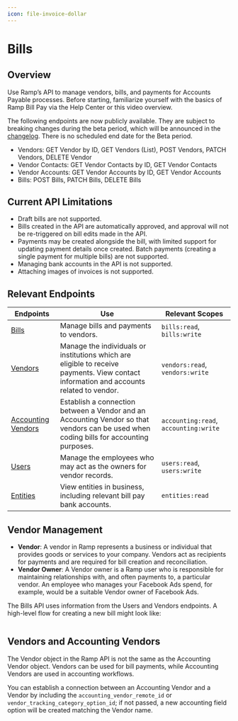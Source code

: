 ```yaml
---
icon: file-invoice-dollar
---
```


# Bills

## Overview

Use Ramp’s API to manage vendors, bills, and payments for Accounts Payable processes. Before starting, familiarize yourself with the basics of Ramp Bill Pay via the Help Center or this video overview.

The following endpoints are now publicly available. They are subject to breaking changes during the beta period, which will be announced in the [changelog](https://docs.ramp.com/developer-api/v1/changelog). There is no scheduled end date for the Beta period.

* Vendors: GET Vendor by ID, GET Vendors (List), POST Vendors, PATCH Vendors, DELETE Vendor
* Vendor Contacts: GET Vendor Contacts by ID, GET Vendor Contacts
* Vendor Accounts: GET Vendor Accounts by ID, GET Vendor Accounts
* Bills: POST Bills, PATCH Bills, DELETE Bills

## Current API Limitations

* Draft bills are not supported.
* Bills created in the API are automatically approved, and approval will not be re-triggered on bill edits made in the API.
* Payments may be created alongside the bill, with limited support for updating payment details once created. Batch payments (creating a single payment for multiple bills) are not supported.
* Managing bank accounts in the API is not supported.
* Attaching images of invoices is not supported.

## Relevant Endpoints

| Endpoints                                                                           | Use                                                                                                                                     | Relevant Scopes                       |
| ----------------------------------------------------------------------------------- | --------------------------------------------------------------------------------------------------------------------------------------- | ------------------------------------- |
| [Bills](https://docs.ramp.com/developer-api/v1/api/bills)                           | Manage bills and payments to vendors.                                                                                                   | `bills:read`, `bills:write`           |
| [Vendors](https://docs.ramp.com/developer-api/v1/api/vendors)                       | Manage the individuals or institutions which are eligible to receive payments. View contact information and accounts related to vendor. | `vendors:read`, `vendors:write`       |
| [Accounting Vendors](https://docs.ramp.com/developer-api/v1/api/accounting-vendors) | Establish a connection between a Vendor and an Accounting Vendor so that vendors can be used when coding bills for accounting purposes. | `accounting:read`, `accounting:write` |
| [Users](https://docs.ramp.com/developer-api/v1/api/users)                           | Manage the employees who may act as the owners for vendor records.                                                                      | `users:read`, `users:write`           |
| [Entities](https://docs.ramp.com/developer-api/v1/api/entities)                     | View entities in business, including relevant bill pay bank accounts.                                                                   | `entities:read`                       |

## Vendor Management

* **Vendor**: A vendor in Ramp represents a business or individual that provides goods or services to your company. Vendors act as recipients for payments and are required for bill creation and reconciliation.
* **Vendor Owner**: A Vendor owner is a Ramp user who is responsible for maintaining relationships with, and often payments to, a particular vendor. An employee who manages your Facebook Ads spend, for example, would be a suitable Vendor owner of Facebook Ads.

The Bills API uses information from the Users and Vendors endpoints. A high-level flow for creating a new bill might look like:

<figure><img src="https://docs.ramp.com/assets/bill-pay-flow-RJxgQwZl.png" alt=""><figcaption></figcaption></figure>

## Vendors and Accounting Vendors

The Vendor object in the Ramp API is not the same as the Accounting Vendor object. Vendors can be used for bill payments, while Accounting Vendors are used in accounting workflows.

You can establish a connection between an Accounting Vendor and a Vendor by including the `accounting_vendor_remote_id` or `vendor_tracking_category_option_id`; if not passed, a new accounting field option will be created matching the Vendor name.
